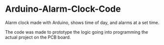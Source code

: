 # Arduino-Alarm-Clock-Code
Alarm clock made with Arduino, shows time of day, and alarms at a set time.

The code was made to prototype the logic going into programming the actual project on the PCB board.
